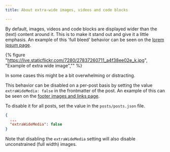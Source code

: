 ```yaml
---
title: About extra-wide images, videos and code blocks

---
```


By default, images, videos and code blocks are displayed wider than the (text) content around it.  This is to make it stand out and give it a little emphasis. An example of this 'full bleed' behavior can be seen on the [lorem ipsum page](./customary-lorem-ipsum.md).  


{% figure "https://live.staticflickr.com/7280/27837260711_a4f38ee02e_k.jpg", "Example of extra wide image","" %}


In some cases this might be a bit overwhelming or distracting.  

This behavior can be disabled on a per-post basis by setting the value `extraWideMedia: false` in the frontmatter of the post. An example of this can be seen on the [footer images and links page](./2022-01-05-set-footer-links.md).  



To disable it for all posts, set the value in the `posts/posts.json` file. 

```json
{
  ...
  "extraWideMedia": false
}

```


Note that disabling the `extraWideMedia` setting will also disable unconstrained (full width) images.  
